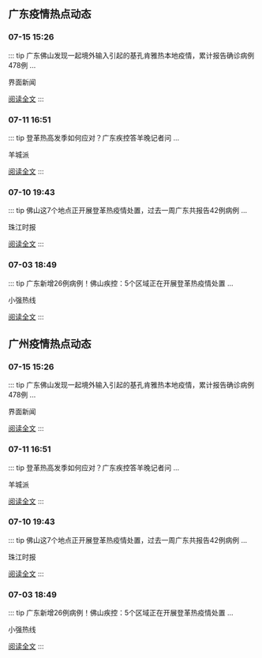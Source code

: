 
## 广东疫情热点动态

  
### 07-15 15:26
::: tip 广东佛山发现一起境外输入引起的基孔肯雅热本地疫情，累计报告确诊病例478例
...

界面新闻

[阅读全文](https://view.inews.qq.com/a/20250715A05V4C00?uid=08fb476a5200eabc&chlid=_qqnews_custom_search_pictext&c_buffer=aid%3D20250715A05V4C00%3Bappver%3D7.7.10%3Bts%3D1752569315968&sign=AAweUkjkm3BZm5mDyr8jtqf3AGPjZd9scXusfBB6dLKJ%2Bcqk7zgpdFDGWi08SoxN%2FbZgXA9qg9uDJ4DldrfgVavHQMBv%2F5TweoUmWfqUwFp9mFXJapjkCv%2FDUCuTGpMcHYpXX9yQ)
:::

### 07-11 16:51
::: tip 登革热高发季如何应对？广东疾控答羊晚记者问
...

羊城派

[阅读全文](https://view.inews.qq.com/a/20250711A06RP900?uid=08fb476a5200eabc&chlid=_qqnews_custom_search_pictext&c_buffer=aid%3D20250711A06RP900%3Bappver%3D7.7.10%3Bts%3D1752225710836&sign=AAw6yxYgyxKeTj33JtdnbFpveTo5kbRD7D805YaIVJ05vfma3BzoIueC3vwtmb8YAQobnOL8xFlJZXV4pI8S7BjP21clHvGQLHDHLmzND2FopUhiJ1NPYQI7qJZcYkDET9XA2bOV)
:::

### 07-10 19:43
::: tip 佛山这7个地点正开展登革热疫情处置，过去一周广东共报告42例病例
...

珠江时报

[阅读全文](https://view.inews.qq.com/a/20250710A08IKD00?uid=08fb476a5200eabc&chlid=_qqnews_custom_search_pictext&c_buffer=aid%3D20250710A08IKD00%3Bappver%3D7.7.10%3Bts%3D1752225831895&sign=AAw3lxKXUx5al7iDMED%2FrCk63uzIXlqBNdWW0icUa2NOK0QiRZw7U5oXmHpmFOatxNexDyJVMwQcbHotJBi9rXsvNwY5o0zqooNoEd8TMFRg3Bh1n5wv5zQCYwBkYUWSZRISLnVV)
:::

### 07-03 18:49
::: tip 广东新增26例病例！佛山疾控：5个区域正在开展登革热疫情处置
...

小强热线

[阅读全文](https://view.inews.qq.com/a/20250703A084CK00?uid=101705948131&chlid=_qqnews_custom_search_pictext)
:::


## 广州疫情热点动态

  
### 07-15 15:26
::: tip 广东佛山发现一起境外输入引起的基孔肯雅热本地疫情，累计报告确诊病例478例
...

界面新闻

[阅读全文](https://view.inews.qq.com/a/20250715A05V4C00?uid=08fb476a5200eabc&chlid=_qqnews_custom_search_pictext&c_buffer=aid%3D20250715A05V4C00%3Bappver%3D7.7.10%3Bts%3D1752569315968&sign=AAweUkjkm3BZm5mDyr8jtqf3AGPjZd9scXusfBB6dLKJ%2Bcqk7zgpdFDGWi08SoxN%2FbZgXA9qg9uDJ4DldrfgVavHQMBv%2F5TweoUmWfqUwFp9mFXJapjkCv%2FDUCuTGpMcHYpXX9yQ)
:::

### 07-11 16:51
::: tip 登革热高发季如何应对？广东疾控答羊晚记者问
...

羊城派

[阅读全文](https://view.inews.qq.com/a/20250711A06RP900?uid=08fb476a5200eabc&chlid=_qqnews_custom_search_pictext&c_buffer=aid%3D20250711A06RP900%3Bappver%3D7.7.10%3Bts%3D1752225710836&sign=AAw6yxYgyxKeTj33JtdnbFpveTo5kbRD7D805YaIVJ05vfma3BzoIueC3vwtmb8YAQobnOL8xFlJZXV4pI8S7BjP21clHvGQLHDHLmzND2FopUhiJ1NPYQI7qJZcYkDET9XA2bOV)
:::

### 07-10 19:43
::: tip 佛山这7个地点正开展登革热疫情处置，过去一周广东共报告42例病例
...

珠江时报

[阅读全文](https://view.inews.qq.com/a/20250710A08IKD00?uid=08fb476a5200eabc&chlid=_qqnews_custom_search_pictext&c_buffer=aid%3D20250710A08IKD00%3Bappver%3D7.7.10%3Bts%3D1752225831895&sign=AAw3lxKXUx5al7iDMED%2FrCk63uzIXlqBNdWW0icUa2NOK0QiRZw7U5oXmHpmFOatxNexDyJVMwQcbHotJBi9rXsvNwY5o0zqooNoEd8TMFRg3Bh1n5wv5zQCYwBkYUWSZRISLnVV)
:::

### 07-03 18:49
::: tip 广东新增26例病例！佛山疾控：5个区域正在开展登革热疫情处置
...

小强热线

[阅读全文](https://view.inews.qq.com/a/20250703A084CK00?uid=101705948131&chlid=_qqnews_custom_search_pictext)
:::

